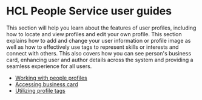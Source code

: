 # HCL People Service user guides

This section will help you learn about the features of user profiles, including how to locate and view profiles and edit your own profile. This section explains how to add and change your user information or profile image as well as how to effectively use tags to represent skills or interests and connect with others. This also covers how you can see person's business card, enhancing user and author details across the system and providing a seamless experience for all users.

- [Working with people profiles](./people_profiles.md)
- [Accessing business card](./accessing_business_card.md)
- [Utilizing profile tags](./people_profile_tags.md)